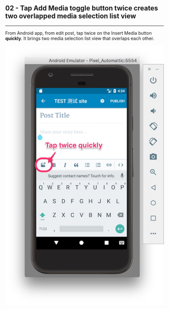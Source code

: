 ## 02 - Tap Add Media toggle button twice creates two overlapped media selection list view
----
From Android app, from edit post, tap twice on the Insert Media button **quickly**. It brings two media selection list view that overlaps each other.

![](/assets/twice.jpg)